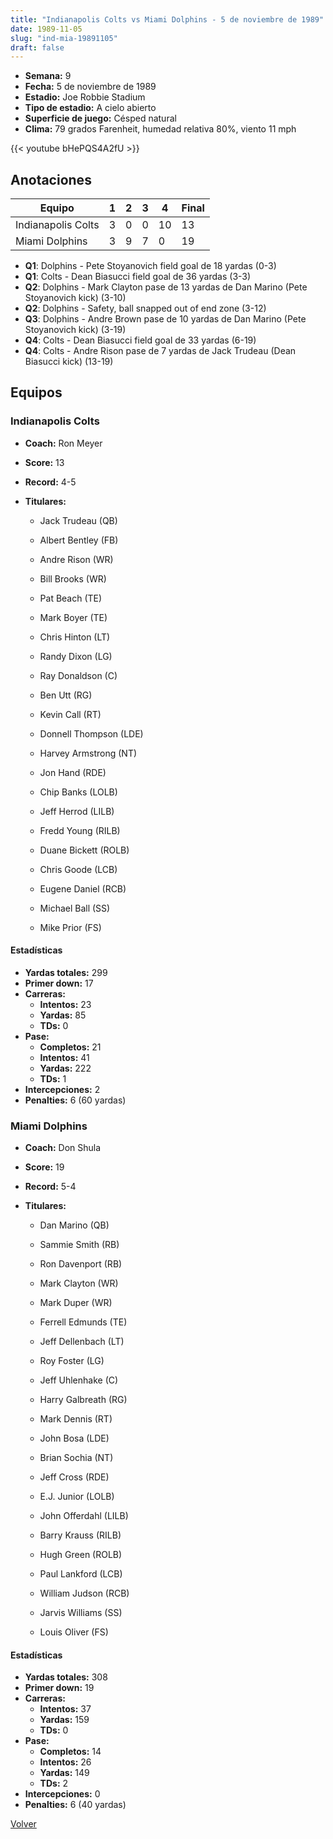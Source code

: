 ```yaml
---
title: "Indianapolis Colts vs Miami Dolphins - 5 de noviembre de 1989"
date: 1989-11-05
slug: "ind-mia-19891105"
draft: false
---
```


- **Semana:** 9
- **Fecha:** 5 de noviembre de 1989
- **Estadio:** Joe Robbie Stadium
- **Tipo de estadio:** A cielo abierto
- **Superficie de juego:** Césped natural
- **Clima:** 79 grados Farenheit, humedad relativa 80%, viento 11 mph


{{< youtube bHePQS4A2fU >}}


## Anotaciones
| Equipo | 1 | 2 | 3 | 4 | Final |
|--------|---|---|---|---|-------|
| Indianapolis Colts  | 3 | 0 | 0 | 10  | 13 |
| Miami Dolphins  | 3 | 9 | 7 | 0  | 19 |
- **Q1**: Dolphins - Pete Stoyanovich field goal de 18 yardas (0-3)
- **Q1**: Colts - Dean Biasucci field goal de 36 yardas (3-3)
- **Q2**: Dolphins - Mark Clayton pase de 13 yardas de Dan Marino (Pete Stoyanovich kick) (3-10)
- **Q2**: Dolphins - Safety, ball snapped out of end zone (3-12)
- **Q3**: Dolphins - Andre Brown pase de 10 yardas de Dan Marino (Pete Stoyanovich kick) (3-19)
- **Q4**: Colts - Dean Biasucci field goal de 33 yardas (6-19)
- **Q4**: Colts - Andre Rison pase de 7 yardas de Jack Trudeau (Dean Biasucci kick) (13-19)


## Equipos


### Indianapolis Colts
* **Coach:** Ron Meyer
* **Score:** 13
* **Record:** 4-5
* **Titulares:** 

  * Jack Trudeau (QB) 

  * Albert Bentley (FB) 

  * Andre Rison (WR) 

  * Bill Brooks (WR) 

  * Pat Beach (TE) 

  * Mark Boyer (TE) 

  * Chris Hinton (LT) 

  * Randy Dixon (LG) 

  * Ray Donaldson (C) 

  * Ben Utt (RG) 

  * Kevin Call (RT) 

  * Donnell Thompson (LDE) 

  * Harvey Armstrong (NT) 

  * Jon Hand (RDE) 

  * Chip Banks (LOLB) 

  * Jeff Herrod (LILB) 

  * Fredd Young (RILB) 

  * Duane Bickett (ROLB) 

  * Chris Goode (LCB) 

  * Eugene Daniel (RCB) 

  * Michael Ball (SS) 

  * Mike Prior (FS) 

#### Estadísticas
* **Yardas totales:** 299
* **Primer down:** 17
* **Carreras:**
  * **Intentos:** 23
  * **Yardas:** 85
  * **TDs:** 0
* **Pase:**
  * **Completos:** 21
  * **Intentos:** 41
  * **Yardas:** 222
  * **TDs:** 1
* **Intercepciones:** 2
* **Penalties:** 6 (60 yardas)

### Miami Dolphins
* **Coach:** Don Shula
* **Score:** 19
* **Record:** 5-4
* **Titulares:** 

  * Dan Marino (QB) 

  * Sammie Smith (RB) 

  * Ron Davenport (RB) 

  * Mark Clayton (WR) 

  * Mark Duper (WR) 

  * Ferrell Edmunds (TE) 

  * Jeff Dellenbach (LT) 

  * Roy Foster (LG) 

  * Jeff Uhlenhake (C) 

  * Harry Galbreath (RG) 

  * Mark Dennis (RT) 

  * John Bosa (LDE) 

  * Brian Sochia (NT) 

  * Jeff Cross (RDE) 

  * E.J. Junior (LOLB) 

  * John Offerdahl (LILB) 

  * Barry Krauss (RILB) 

  * Hugh Green (ROLB) 

  * Paul Lankford (LCB) 

  * William Judson (RCB) 

  * Jarvis Williams (SS) 

  * Louis Oliver (FS) 

#### Estadísticas
* **Yardas totales:** 308
* **Primer down:** 19
* **Carreras:**
  * **Intentos:** 37
  * **Yardas:** 159
  * **TDs:** 0
* **Pase:**
  * **Completos:** 14
  * **Intentos:** 26
  * **Yardas:** 149
  * **TDs:** 2
* **Intercepciones:** 0
* **Penalties:** 6 (40 yardas)


[Volver](/historia/1989)
